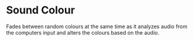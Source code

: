 # Sound Colour
Fades between random colours at the same time as it analyzes audio from the computers input and alters the colours based on the audio.
